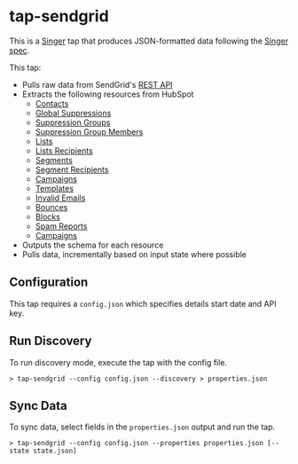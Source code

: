 # tap-sendgrid

This is a [Singer](https://singer.io) tap that produces JSON-formatted data following the [Singer spec](https://github.com/singer-io/getting-started/blob/master/SPEC.md).

This tap:
- Pulls raw data from SendGrid's [REST API](https://sendgrid.com/docs/API_Reference/api_v3.html)
- Extracts the following resources from HubSpot
  - [Contacts](https://sendgrid.com/docs/API_Reference/Web_API_v3/Marketing_Campaigns/contactdb.html#Get-Recipients-Matching-Search-Criteria-GET)
  - [Global Suppressions](https://sendgrid.com/docs/API_Reference/Web_API_v3/Suppression_Management/global_suppressions.html#-Global-Unsubscribes)
  - [Suppression Groups](https://sendgrid.com/docs/API_Reference/Web_API_v3/Suppression_Management/groups.html#-GET)
  - [Suppression Group Members](https://sendgrid.com/docs/API_Reference/Web_API_v3/Suppression_Management/suppressions.html#-GET)
  - [Lists](https://sendgrid.com/docs/API_Reference/Web_API_v3/Marketing_Campaigns/contactdb.html#List-All-Lists-GET)
  - [Lists Recipients](https://sendgrid.com/docs/API_Reference/Web_API_v3/Marketing_Campaigns/contactdb.html#List-Recipients-on-a-List-GET)
  - [Segments](https://sendgrid.com/docs/API_Reference/Web_API_v3/Marketing_Campaigns/contactdb.html#List-All-Segments-GET)
  - [Segment Recipients](https://sendgrid.com/docs/API_Reference/Web_API_v3/Marketing_Campaigns/contactdb.html#List-Recipients-On-a-Segment-GET)
  - [Campaigns](https://sendgrid.com/docs/API_Reference/Web_API_v3/Marketing_Campaigns/campaigns.html#Get-all-Campaigns-GET)
  - [Templates](https://sendgrid.com/docs/API_Reference/Web_API_v3/Transactional_Templates/templates.html#-GET)
  - [Invalid Emails](https://sendgrid.com/docs/API_Reference/Web_API_v3/invalid_emails.html#List-all-invalid-emails-GET)
  - [Bounces](https://sendgrid.com/docs/API_Reference/Web_API_v3/bounces.html#List-all-bounces-GET)
  - [Blocks](https://sendgrid.com/docs/API_Reference/Web_API_v3/blocks.html#List-all-blocks-GET)
  - [Spam Reports](https://sendgrid.com/docs/API_Reference/Web_API_v3/spam_reports.html)
  - [Campaigns](https://sendgrid.com/docs/API_Reference/Web_API_v3/Marketing_Campaigns/campaigns.html#Get-all-Campaigns-GET)
- Outputs the schema for each resource
- Pulls data, incrementally based on input state where possible

## Configuration

This tap requires a `config.json` which specifies details start date and API key. 

## Run Discovery

To run discovery mode, execute the tap with the config file.

```
> tap-sendgrid --config config.json --discovery > properties.json
```

## Sync Data

To sync data, select fields in the `properties.json` output and run the tap.

```
> tap-sendgrid --config config.json --properties properties.json [--state state.json]
```


